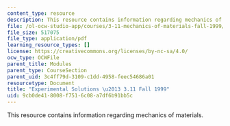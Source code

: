 ```yaml
---
content_type: resource
description: This resource contains information regarding mechanics of materials.
file: /ol-ocw-studio-app/courses/3-11-mechanics-of-materials-fall-1999/9cb0de418008f7516c08a7df6b91bb5c_MIT3_11F99_expt.pdf
file_size: 517075
file_type: application/pdf
learning_resource_types: []
license: https://creativecommons.org/licenses/by-nc-sa/4.0/
ocw_type: OCWFile
parent_title: Modules
parent_type: CourseSection
parent_uid: 3c4ff79d-3109-c1dd-4958-feec54686a01
resourcetype: Document
title: "Experimental Solutions \u2013 3.11 Fall 1999"
uid: 9cb0de41-8008-f751-6c08-a7df6b91bb5c
---
```

This resource contains information regarding mechanics of materials.